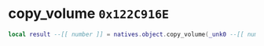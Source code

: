 # copy_volume `0x122C916E`

```lua
local result --[[ number ]] = natives.object.copy_volume(_unk0 --[[ number ]], _unk1 --[[ number ]], _unk2 --[[ number ]], _unk3 --[[ number ]])
```